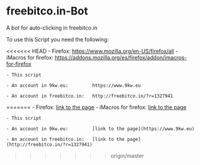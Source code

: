 # freebitco.in-Bot
A bot for auto-clicking in freebitco.in


To use this Script you need the following:

<<<<<<< HEAD
	- Firefox:						https://www.mozilla.org/en-US/firefox/all
	- iMacros for firefox:			https://addons.mozilla.org/es/firefox/addon/imacros-for-firefox
	
	- This script

	- An account in 9kw.eu:			https://www.9kw.eu
	
	- An account in freebitco.in:	http://freebitco.in/?r=1327941
=======
	- Firefox:						[link to the page](https://www.mozilla.org/en-US/firefox/all)
	- iMacros for firefox:			[link to the page](https://addons.mozilla.org/es/firefox/addon/imacros-for-firefox)
	
	- This script

	- An account in 9kw.eu:			[link to the page](https://www.9kw.eu)
	
	- An account in freebitco.in:	[link to the page](http://freebitco.in/?r=1327941)
>>>>>>> origin/master
